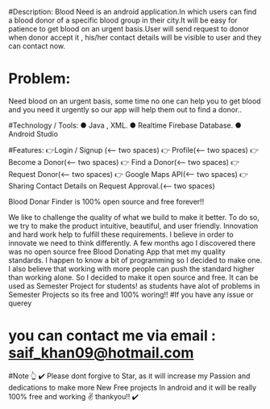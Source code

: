 #Description:
Blood Need is an android application.In which users can find a blood donor of a specific blood group in
their city.It will be easy for patience to get blood on an urgent basis.User will send request to donor when
donor accept it , his/her contact details will be visible to user and they can contact now.


# Problem:
Need blood on an urgent basis, some time no one can help you to get blood and you need it urgently so
our app will help them out to find a donor..


#Technology / Tools:
● Java , XML.
● Realtime Firebase Database.
● Android Studio

#Features:
:point_right:Login / Signup (<-- two spaces)
:point_right: Profile(<-- two spaces)
:point_right: Become a Donor(<-- two spaces)
:point_right: Find a Donor(<-- two spaces)
:point_right: Request Donor(<-- two spaces)
:point_right: Google Maps API(<-- two spaces)
:point_right: Sharing Contact Details on Request Approval.(<-- two spaces)


Blood Donar Finder is 100% open source and free forever!!

We like to challenge the quality of what we build to make it better. To do so, we try to make the product intuitive, beautiful, and user friendly. Innovation and hard work help to fulfill these requirements. I believe in order to innovate we need to think differently. A few months ago I discovered there was no open source free Blood Donating App  that met my quality standards. I happen to know a bit of programming so I decided to make one. I also believe that working with more people can push the standard higher than working alone. So I decided to make it open source and free.
It can be used as Semester Project for students! as students have alot of problems in Semester Projects so its free and 100% woring!!
#If you have any issue or querey
# you can contact me via email : saif_khan09@hotmail.com

#Note
 :point_up_2:  :heavy_check_mark: Please dont forgive to Star, as it will increase my Passion and dedications to make more New Free projects In android and it will be really 100% free and working :v:
thankyou!! :heavy_check_mark:


